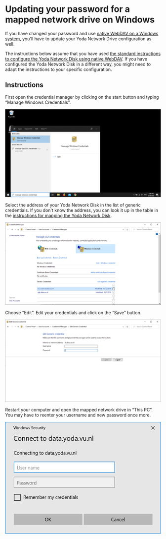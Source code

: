 # Updating your password for a mapped network drive on Windows

If you have changed your password and use [native WebDAV on a Windows system](yoda-disk-windowsnative.md),
you'll have to update your Yoda Network Drive configuration as well.

The instructions below assume that you have used
[the standard instructions to configure the Yoda Network Disk using native WebDAV](yoda-disk-windowsnative.md).
If you have configured the Yoda Network Disk in a different way, you might need to adapt the instructions
to your specific configuration.

## Instructions

First open the credential manager by clicking on the start button and typing &ldquo;Manage Windows Credentials&rdquo;.

![alt text](screenshots/windowsnative-managewincredentials.png "Screenshot: starting the Windows credential manager.")

Select the address of your Yoda Network Disk in the list of generic credentials. If you don't know the address, you can look it up in
the table in the [instructions for mapping the Yoda Network Disk](yoda-disk-windowsnative.md). 

![alt text](screenshots/windowsnative-managewincredentials-select.png "Screenshot: selecting the credentials of the Yoda Network Disk in the credential manager")

Choose &ldquo;Edit&rdquo;. Edit your credentials and click on the &ldquo;Save&rdquo; button.

![alt text](screenshots/windowsnative-managewincredentials-edit.png "Screenshot: editing the credentials of the Yoda Network Disk in the credential manager")

Restart your computer and open the mapped network drive in &ldquo;This PC&rdquo;.  You may have to
reenter your username and new password once more.

![alt text](screenshots/screenshot-windows-credentials.png "Screenshot Windows: dialog for entering credentials when mapping network drive")


